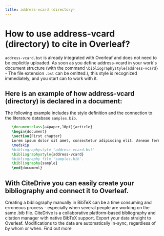 ```yaml
---
title: address-vcard (directory)
---
```


# How to use address-vcard (directory) to cite in Overleaf? 
`address-vcard.bst` is already integrated with Overleaf and does not need to be explicitly uploaded. As soon as you define address-vcard in your work's document structure (with the command `\bibliographystyle{address-vcard}` - The file extension `.bst` can be omitted.), this style is recognized immediately, and you start can to work with it.

## Here is an example of how address-vcard (directory) is declared in a document:
The following example includes the style definition and the connection to the literature database `samples.bib`.
```tex
   \documentclass[a4paper,10pt]{article}
   \begin{document}
   \section{First chapter}
   Lorem ipsum dolor sit amet, consectetur adipiscing elit. Aenean fermentum justo massa, ut maximus mauris sodales et. Aenean vel elit a erat rhoncus pharetra.
   \medskip
   %bibliographystyle 'address-vcard.bst'
   \bibliographystyle{address-vcard}
   %bibliography file 'samples.bib'.
   \bibliography{sample}
   \end{document}
```

## With CiteDrive you can easily create your bibliography and connect it to Overleaf. 
Creating a bibliography manually in BibTeX can be a time consuming and erroneous process - especially when several people are working on the same .bib file. CiteDrive is a collaborative platform-based bibliography and citation manager with native BibTeX support. Export your data straight to Overleaf. Modifications to the data are automatically in-sync, regardless of by whom or when. Find out more